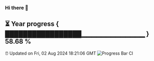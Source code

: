 ### Hi there 👋
⏳ Year progress { █████████████████▁▁▁▁▁▁▁▁▁▁▁▁▁ } 58.68 %
---
⏰ Updated on Fri, 02 Aug 2024 18:21:06 GMT
![Progress Bar CI](https://github.com/liununu/liununu/workflows/Progress%20Bar%20CI/badge.svg)
